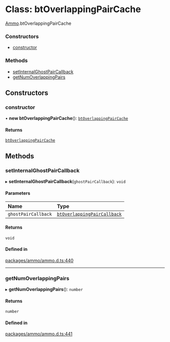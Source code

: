 # Class: btOverlappingPairCache

[Ammo](../modules/Ammo.md).btOverlappingPairCache

### Constructors

- [constructor](Ammo.btOverlappingPairCache.md#constructor)

### Methods

- [setInternalGhostPairCallback](Ammo.btOverlappingPairCache.md#setinternalghostpaircallback)
- [getNumOverlappingPairs](Ammo.btOverlappingPairCache.md#getnumoverlappingpairs)

## Constructors

### constructor

• **new btOverlappingPairCache**(): [`btOverlappingPairCache`](Ammo.btOverlappingPairCache.md)

#### Returns

[`btOverlappingPairCache`](Ammo.btOverlappingPairCache.md)

## Methods

### setInternalGhostPairCallback

▸ **setInternalGhostPairCallback**(`ghostPairCallback`): `void`

#### Parameters

| Name | Type |
| :------ | :------ |
| `ghostPairCallback` | [`btOverlappingPairCallback`](Ammo.btOverlappingPairCallback.md) |

#### Returns

`void`

#### Defined in

[packages/ammo/ammo.d.ts:440](https://github.com/Orillusion/orillusion/blob/main/packages/ammo/ammo.d.ts#L440)

___

### getNumOverlappingPairs

▸ **getNumOverlappingPairs**(): `number`

#### Returns

`number`

#### Defined in

[packages/ammo/ammo.d.ts:441](https://github.com/Orillusion/orillusion/blob/main/packages/ammo/ammo.d.ts#L441)

